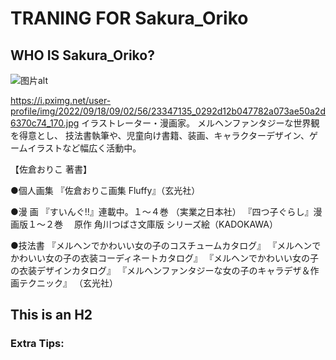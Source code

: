 #  TRANING FOR Sakura_Oriko

## WHO IS Sakura_Oriko?


<!DOCTYPE html>

<img src="https://i.pximg.net/img-master/img/2022/06/15/00/00/08/99057166_p0_master1200.jpg)" alt="图片alt" title="图片title">


https://i.pximg.net/user-profile/img/2022/09/18/09/02/56/23347135_0292d12b047782a073ae50a2d6370c74_170.jpg
イラストレーター・漫画家。
メルヘンファンタジーな世界観を得意とし、
技法書執筆や、児童向け書籍、装画、キャラクターデザイン、ゲームイラストなど幅広く活動中。

【佐倉おりこ 著書】

●個人画集
『佐倉おりこ画集 Fluffy』（玄光社）

●漫 画
『すいんぐ!!』連載中。１～４巻 （実業之日本社）
『四つ子ぐらし』漫画版１～２巻
　原作 角川つばさ文庫版 シリーズ絵（KADOKAWA）

●技法書
『メルヘンでかわいい女の子のコスチュームカタログ』
『メルヘンでかわいい女の子の衣装コーディネートカタログ』
『メルヘンでかわいい女の子の衣装デザインカタログ』
『メルヘンファンタジーな女の子のキャラデザ＆作画テクニック』
（玄光社）

## This is an H2

### Extra Tips:
